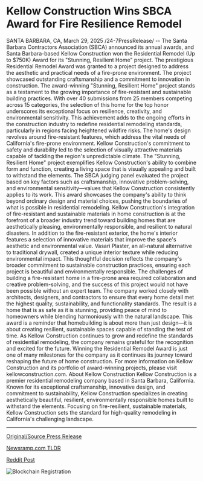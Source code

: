 # Kellow Construction Wins SBCA Award for Fire Resilience Remodel

SANTA BARBARA, CA, March 29, 2025 /24-7PressRelease/ -- The Santa Barbara Contractors Association (SBCA) announced its annual awards, and Santa Barbara-based Kellow Construction won the Residential Remodel (Up to $750K) Award for its "Stunning, Resilient Home" project.  The prestigious Residential Remodel Award was granted to a project designed to address the aesthetic and practical needs of a fire-prone environment. The project showcased outstanding craftsmanship and a commitment to innovation in construction.  The award-winning "Stunning, Resilient Home" project stands as a testament to the growing importance of fire-resistant and sustainable building practices.   With over 40 submissions from 25 members competing across 15 categories, the selection of this home for the top honor underscores its exceptional focus on resilience, creativity, and environmental sensitivity.   This achievement adds to the ongoing efforts in the construction industry to redefine residential remodeling standards, particularly in regions facing heightened wildfire risks.  The home's design revolves around fire-resistant features, which address the vital needs of California's fire-prone environment. Kellow Construction's commitment to safety and durability led to the selection of visually attractive materials capable of tackling the region's unpredictable climate.   The "Stunning, Resilient Home" project exemplifies Kellow Construction's ability to combine form and function, creating a living space that is visually appealing and built to withstand the elements. The SBCA judging panel evaluated the project based on key factors such as craftsmanship, innovative problem-solving, and environmental sensitivity—values that Kellow Construction consistently applies to its work.  This award showcases the company's ability to think beyond ordinary design and material choices, pushing the boundaries of what is possible in residential remodeling. Kellow Construction's integration of fire-resistant and sustainable materials in home construction is at the forefront of a broader industry trend toward building homes that are aesthetically pleasing, environmentally responsible, and resilient to natural disasters.  In addition to the fire-resistant exterior, the home's interior features a selection of innovative materials that improve the space's aesthetic and environmental value. Vasari Plaster, an all-natural alternative to traditional drywall, created a unique interior texture while reducing environmental impact. This thoughtful decision reflects the company's broader commitment to sustainable construction practices, ensuring each project is beautiful and environmentally responsible.  The challenges of building a fire-resistant home in a fire-prone area required collaboration and creative problem-solving, and the success of this project would not have been possible without an expert team. The company worked closely with architects, designers, and contractors to ensure that every home detail met the highest quality, sustainability, and functionality standards. The result is a home that is as safe as it is stunning, providing peace of mind to homeowners while blending harmoniously with the natural landscape.  This award is a reminder that homebuilding is about more than just design—it is about creating resilient, sustainable spaces capable of standing the test of time. As Kellow Construction continues to grow and redefine the standards of residential remodeling, the company remains grateful for the recognition and excited for the future. Winning the Residential Remodel Award is just one of many milestones for the company as it continues its journey toward reshaping the future of home construction.  For more information on Kellow Construction and its portfolio of award-winning projects, please visit kellowconstruction.com.  About Kellow Construction  Kellow Construction is a premier residential remodeling company based in Santa Barbara, California. Known for its exceptional craftsmanship, innovative design, and commitment to sustainability, Kellow Construction specializes in creating aesthetically beautiful, resilient, environmentally responsible homes built to withstand the elements. Focusing on fire-resilient, sustainable materials, Kellow Construction sets the standard for high-quality remodeling in California's challenging landscape. 

---

[Original/Source Press Release](https://www.24-7pressrelease.com/press-release/521127/kellow-construction-wins-sbca-award-for-fire-resilience-remodel)
                    

[Newsramp.com TLDR](https://newsramp.com/curated-news/kellow-construction-wins-prestigious-residential-remodel-award-for-stunning-resilient-home/3b950b8647f865fe2e37c8997fb61533) 

 



[Reddit Post](https://www.reddit.com/r/Energy_Climate_News/comments/1jmgzqb/kellow_construction_wins_prestigious_residential/) 



![Blockchain Registration](https://cdn.newsramp.app/24-7PressRelease/qrcode/253/29/ellagN3W.webp)